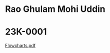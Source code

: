 # Rao Ghulam Mohi Uddin
# 23K-0001

[Flowcharts.pdf](https://github.com/RaoGhulam/pffall23/files/12455928/Flowcharts.pdf)

